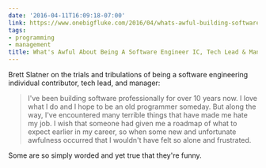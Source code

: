 ```yaml
---
date: '2016-04-11T16:09:18-07:00'
link: https://www.onebigfluke.com/2016/04/whats-awful-building-software.html?m=1
tags:
- programming
- management
title: What's Awful About Being A Software Engineer IC, Tech Lead & Manager
---
```


Brett Slatner on the trials and tribulations of being a software engineering individual contributor, tech lead, and manager:

>I've been building software professionally for over 10 years now. I love what I do and I hope to be an old programmer someday. But along the way, I've encountered many terrible things that have made me hate my job. I wish that someone had given me a roadmap of what to expect earlier in my career, so when some new and unfortunate awfulness occurred that I wouldn't have felt so alone and frustrated.

Some are so simply worded and yet true that they're funny.
